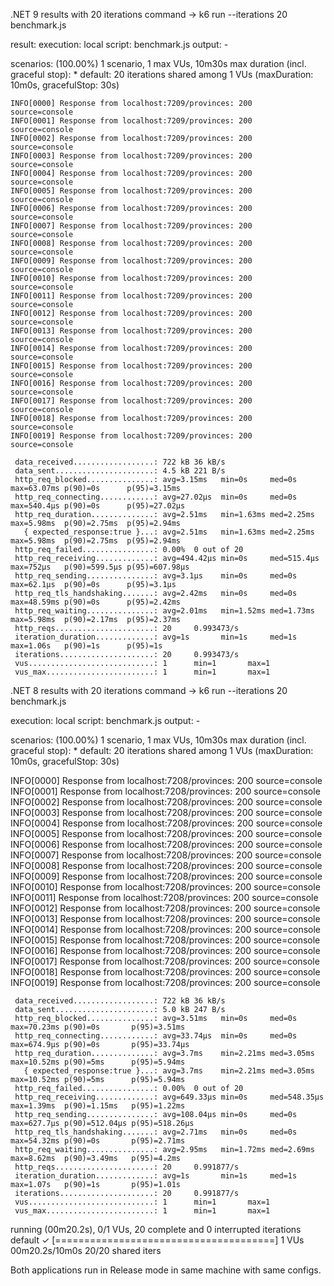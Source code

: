 .NET 9 results with 20 iterations
command -> k6 run --iterations 20 benchmark.js

result:
execution: local
script: benchmark.js
output: -

scenarios: (100.00%) 1 scenario, 1 max VUs, 10m30s max duration (incl. graceful stop):
     * default: 20 iterations shared among 1 VUs (maxDuration: 10m0s, gracefulStop: 30s)

    INFO[0000] Response from localhost:7209/provinces: 200   source=console
    INFO[0001] Response from localhost:7209/provinces: 200   source=console 
    INFO[0002] Response from localhost:7209/provinces: 200   source=console
    INFO[0003] Response from localhost:7209/provinces: 200   source=console
    INFO[0004] Response from localhost:7209/provinces: 200   source=console
    INFO[0005] Response from localhost:7209/provinces: 200   source=console
    INFO[0006] Response from localhost:7209/provinces: 200   source=console
    INFO[0007] Response from localhost:7209/provinces: 200   source=console
    INFO[0008] Response from localhost:7209/provinces: 200   source=console
    INFO[0009] Response from localhost:7209/provinces: 200   source=console
    INFO[0010] Response from localhost:7209/provinces: 200   source=console
    INFO[0011] Response from localhost:7209/provinces: 200   source=console
    INFO[0012] Response from localhost:7209/provinces: 200   source=console
    INFO[0013] Response from localhost:7209/provinces: 200   source=console
    INFO[0014] Response from localhost:7209/provinces: 200   source=console
    INFO[0015] Response from localhost:7209/provinces: 200   source=console
    INFO[0016] Response from localhost:7209/provinces: 200   source=console
    INFO[0017] Response from localhost:7209/provinces: 200   source=console
    INFO[0018] Response from localhost:7209/provinces: 200   source=console
    INFO[0019] Response from localhost:7209/provinces: 200   source=console

     data_received..................: 722 kB 36 kB/s
     data_sent......................: 4.5 kB 221 B/s
     http_req_blocked...............: avg=3.15ms   min=0s     med=0s      max=63.07ms p(90)=0s      p(95)=3.15ms
     http_req_connecting............: avg=27.02µs  min=0s     med=0s      max=540.4µs p(90)=0s      p(95)=27.02µs
     http_req_duration..............: avg=2.51ms   min=1.63ms med=2.25ms  max=5.98ms  p(90)=2.75ms  p(95)=2.94ms
       { expected_response:true }...: avg=2.51ms   min=1.63ms med=2.25ms  max=5.98ms  p(90)=2.75ms  p(95)=2.94ms
     http_req_failed................: 0.00%  0 out of 20
     http_req_receiving.............: avg=494.42µs min=0s     med=515.4µs max=752µs   p(90)=599.5µs p(95)=607.98µs
     http_req_sending...............: avg=3.1µs    min=0s     med=0s      max=62.1µs  p(90)=0s      p(95)=3.1µs
     http_req_tls_handshaking.......: avg=2.42ms   min=0s     med=0s      max=48.59ms p(90)=0s      p(95)=2.42ms
     http_req_waiting...............: avg=2.01ms   min=1.52ms med=1.73ms  max=5.98ms  p(90)=2.17ms  p(95)=2.37ms
     http_reqs......................: 20     0.993473/s
     iteration_duration.............: avg=1s       min=1s     med=1s      max=1.06s   p(90)=1s      p(95)=1s
     iterations.....................: 20     0.993473/s
     vus............................: 1      min=1       max=1
     vus_max........................: 1      min=1       max=1


.NET 8 results with 20 iterations
command -> k6 run --iterations 20 benchmark.js

execution: local
script: benchmark.js
output: -

scenarios: (100.00%) 1 scenario, 1 max VUs, 10m30s max duration (incl. graceful stop):
     * default: 20 iterations shared among 1 VUs (maxDuration: 10m0s, gracefulStop: 30s)

INFO[0000] Response from localhost:7208/provinces: 200   source=console
INFO[0001] Response from localhost:7208/provinces: 200   source=console
INFO[0002] Response from localhost:7208/provinces: 200   source=console
INFO[0003] Response from localhost:7208/provinces: 200   source=console
INFO[0004] Response from localhost:7208/provinces: 200   source=console
INFO[0005] Response from localhost:7208/provinces: 200   source=console
INFO[0006] Response from localhost:7208/provinces: 200   source=console
INFO[0007] Response from localhost:7208/provinces: 200   source=console
INFO[0008] Response from localhost:7208/provinces: 200   source=console
INFO[0009] Response from localhost:7208/provinces: 200   source=console
INFO[0010] Response from localhost:7208/provinces: 200   source=console
INFO[0011] Response from localhost:7208/provinces: 200   source=console
INFO[0012] Response from localhost:7208/provinces: 200   source=console
INFO[0013] Response from localhost:7208/provinces: 200   source=console
INFO[0014] Response from localhost:7208/provinces: 200   source=console
INFO[0015] Response from localhost:7208/provinces: 200   source=console
INFO[0016] Response from localhost:7208/provinces: 200   source=console
INFO[0017] Response from localhost:7208/provinces: 200   source=console
INFO[0018] Response from localhost:7208/provinces: 200   source=console
INFO[0019] Response from localhost:7208/provinces: 200   source=console

     data_received..................: 722 kB 36 kB/s
     data_sent......................: 5.0 kB 247 B/s
     http_req_blocked...............: avg=3.51ms   min=0s     med=0s       max=70.23ms p(90)=0s       p(95)=3.51ms
     http_req_connecting............: avg=33.74µs  min=0s     med=0s       max=674.9µs p(90)=0s       p(95)=33.74µs
     http_req_duration..............: avg=3.7ms    min=2.21ms med=3.05ms   max=10.52ms p(90)=5ms      p(95)=5.94ms
       { expected_response:true }...: avg=3.7ms    min=2.21ms med=3.05ms   max=10.52ms p(90)=5ms      p(95)=5.94ms
     http_req_failed................: 0.00%  0 out of 20
     http_req_receiving.............: avg=649.33µs min=0s     med=548.35µs max=1.39ms  p(90)=1.15ms   p(95)=1.22ms
     http_req_sending...............: avg=108.04µs min=0s     med=0s       max=627.7µs p(90)=512.04µs p(95)=518.26µs
     http_req_tls_handshaking.......: avg=2.71ms   min=0s     med=0s       max=54.32ms p(90)=0s       p(95)=2.71ms
     http_req_waiting...............: avg=2.95ms   min=1.72ms med=2.69ms   max=8.62ms  p(90)=3.49ms   p(95)=4.2ms
     http_reqs......................: 20     0.991877/s
     iteration_duration.............: avg=1s       min=1s     med=1s       max=1.07s   p(90)=1s       p(95)=1.01s
     iterations.....................: 20     0.991877/s
     vus............................: 1      min=1       max=1
     vus_max........................: 1      min=1       max=1


running (00m20.2s), 0/1 VUs, 20 complete and 0 interrupted iterations
default ✓ [======================================] 1 VUs  00m20.2s/10m0s  20/20 shared iters

Both applications run in Release mode in same machine with same configs.
